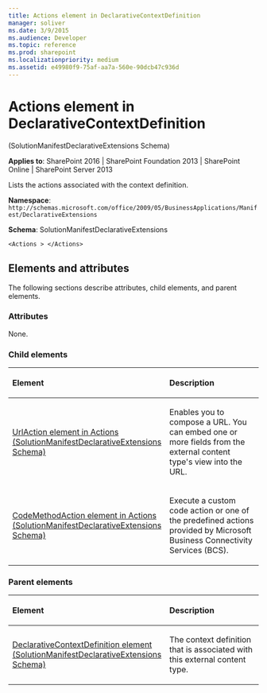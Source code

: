 ```yaml
---
title: Actions element in DeclarativeContextDefinition
manager: soliver
ms.date: 3/9/2015
ms.audience: Developer
ms.topic: reference
ms.prod: sharepoint
ms.localizationpriority: medium
ms.assetid: e49980f9-75af-aa7a-560e-90dcb47c936d
---
```


# Actions element in DeclarativeContextDefinition 

(SolutionManifestDeclarativeExtensions Schema)

**Applies to**: SharePoint 2016 | SharePoint Foundation 2013 | SharePoint Online | SharePoint Server 2013

Lists the actions associated with the context definition.

**Namespace**: `http://schemas.microsoft.com/office/2009/05/BusinessApplications/Manifest/DeclarativeExtensions`

**Schema**: SolutionManifestDeclarativeExtensions

```
<Actions > </Actions>
```

## Elements and attributes

The following sections describe attributes, child elements, and parent elements.

### Attributes

None.

### Child elements

<table>
<colgroup>
<col width="50%" />
<col width="50%" />
</colgroup>
<thead>
<tr class="header">
<th align="left"><p>Element</p></th>
<th align="left"><p>Description</p></th>
</tr>
</thead>
<tbody>
<tr class="odd">
<td align="left"><p><span sdata="link"><a href="urlaction-element-in-actions-solutionmanifestdeclarativeextensions-schema.md">UrlAction element in Actions (SolutionManifestDeclarativeExtensions Schema)</a></span></p></td>
<td align="left"><p>Enables you to compose a URL. You can embed one or more fields from the external content type's view into the URL.</p></td>
</tr>
<tr class="even">
<td align="left"><p><span sdata="link"><a href="codemethodaction-element-in-actions-solutionmanifestdeclarativeextensions-schema.md">CodeMethodAction element in Actions (SolutionManifestDeclarativeExtensions Schema)</a></span></p></td>
<td align="left"><p>Execute a custom code action or one of the predefined actions provided by Microsoft Business Connectivity Services (BCS).</p></td>
</tr>
</tbody>
</table>

### Parent elements

<table>
<colgroup>
<col width="50%" />
<col width="50%" />
</colgroup>
<thead>
<tr class="header">
<th align="left"><p>Element</p></th>
<th align="left"><p>Description</p></th>
</tr>
</thead>
<tbody>
<tr class="odd">
<td align="left"><p><span sdata="link"><a href="declarativecontextdefinition-element-solutionmanifestdeclarativeextensions-schem.md">DeclarativeContextDefinition element (SolutionManifestDeclarativeExtensions Schema)</a></span></p></td>
<td align="left"><p>The context definition that is associated with this external content type.</p></td>
</tr>
</tbody>
</table>

<br/>

<br/>







